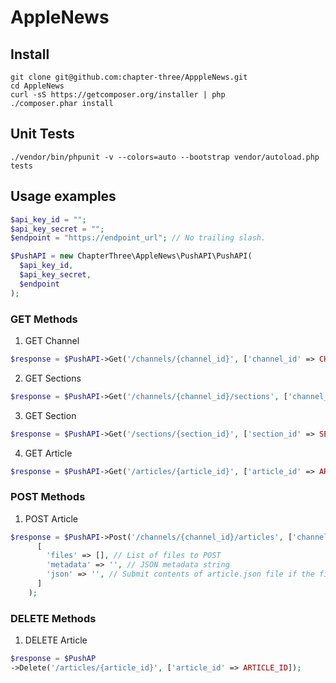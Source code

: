 # AppleNews

## Install

```shell
git clone git@github.com:chapter-three/ApppleNews.git
cd AppleNews
curl -sS https://getcomposer.org/installer | php
./composer.phar install
```

## Unit Tests

```shell
./vendor/bin/phpunit -v --colors=auto --bootstrap vendor/autoload.php tests
```

## Usage examples

```php
$api_key_id = "";
$api_key_secret = "";
$endpoint = "https://endpoint_url"; // No trailing slash.

$PushAPI = new ChapterThree\AppleNews\PushAPI\PushAPI(
  $api_key_id,
  $api_key_secret,
  $endpoint
);
```

### GET Methods

1. GET Channel

```php
$response = $PushAPI->Get('/channels/{channel_id}', ['channel_id' => CHANNEL_ID]);
```

2. GET Sections

```php
$response = $PushAPI->Get('/channels/{channel_id}/sections', ['channel_id' => CHANNEL_ID]);
```

3. GET Section

```php
$response = $PushAPI->Get('/sections/{section_id}', ['section_id' => SECTION_ID]);
```

4. GET Article

```php
$response = $PushAPI->Get('/articles/{article_id}', ['article_id' => ARTICLE_ID]);
```

### POST Methods

1. POST Article

```php
$response = $PushAPI->Post('/channels/{channel_id}/articles', ['channel_id' => CHANNEL_ID],
      [
        'files' => [], // List of files to POST
        'metadata' => '', // JSON metadata string
        'json' => '', // Submit contents of article.json file if the file isn't provied in the `files` array
      ]
    );
```

### DELETE Methods

1. DELETE Article

```php
$response = $PushAP
->Delete('/articles/{article_id}', ['article_id' => ARTICLE_ID]);
```
